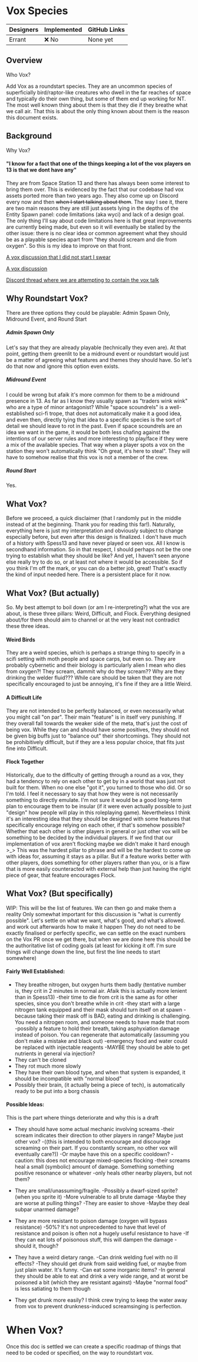 # Vox Species

| Designers | Implemented | GitHub Links |
|---|---|---|
| Errant |  :x: No | None yet |

## Overview

Who Vox?

Add Vox as a roundstart species. They are an uncommon species of superficially bird/raptor-like creatures who dwell in the far reaches of space and typically do their own thing, but some of them end up working for NT.  The most well known thing about them is that they die if they breathe what we call air. That this is about the only thing known about them is the reason this document exists.


## Background

Why Vox?

#### "I know for a fact that one of the things keeping a lot of the vox players on 13 is that we dont have any"

They are from Space Station 13 and there has always been some interest to bring them over. This is evidenced by the fact that our codebase had vox assets ported more than two years ago. They also come up on Discord every now and then ~~when I start talking about them~~. The way I see it, there are two main reasons they are still just assets lying in the depths of the Entity Spawn panel: code limitations (aka wyci) and lack of a design goal.
The only thing I'll say about code limitations here is that great improvements are currently being made, but even so it will eventually be stalled by the other issue: there is no clear idea or common agreement what they should be as a playable species apart from "they should scream and die from oxygen". So this is my idea to improve on that front.


[A vox discussion that I did not start I swear ](https://discord.com/channels/310555209753690112/310555209753690112/1200361375856332830)

[A vox discussion](https://discord.com/channels/310555209753690112/310555209753690112/1200411180779438081)

[Discord thread where we are attempting to contain the vox talk](https://discord.com/channels/310555209753690112/1200498334587179018)


## Why Roundstart Vox?
There are three options they could be playable: Admin Spawn Only, Midround Event, and Round Start

##### Admin Spawn Only
Let's say that they are already playable (technically they even are). At that point, getting them greenlit to be a midround event or roundstart would just be a matter of agreeing what features and themes they should have. So let's do that now and ignore this option even exists.

##### Midround Event
I could be wrong but afaik it's more common for them to be a midround presence in 13. As far as I know they usually spawn as "traders wink wink" who are a type of minor antagonist? 
While "space scoundrels" is a well-established sci-fi trope, that does not automatically make it a good idea, and even then, directly tying that idea to a specific species is the sort of detail we should leave to rot in the past. 
Even if space scoundrels are an idea we want in the game, it would be both less chafing against the intentions of our server rules and more interesting to play/face if they were a mix of the available species. That way when a player spots a vox on the station they won't automatically think "Oh great, it's here to steal". They will have to somehow realise that this vox is not a member of the crew.

##### Round Start
Yes.

## What Vox?
Before we proceed, a quick disclaimer (that I randomly put in the middle instead of at the beginning. Thank you for reading this far!). Naturally, everything here is just my interpretation and obviously subject to change especially before, but even after this design is finalized. I don't have much of a history with Spess13 and have never played or seen vox. All I know is secondhand information. So in that respect, I should perhaps not be the one trying to establish what they should be like? And yet, I haven't seen anyone else really try to do so, or at least not where it would be accessible. So if you think I'm off the mark, or you can do a better job, great! That's exactly the kind of input needed here. There is a persistent place for it now.

## What Vox? (But actually)
So. My best attempt to boil down (or am I re-interpreting?) what the vox are about, is these three pillars: Weird, Difficult, and Flock.
Everything designed about/for them should aim to channel or at the very least not contradict these three ideas.


#### Weird Birds
They are a weird species, which is perhaps a strange thing to specify in a scifi setting with moth people and space carps, but even so. They are probably cybernetic and their biology is particularly alien I mean who dies from oxygen?! They scream, dammit why do they scream?? Why are they drinking the welder fluid??? While care should be taken that they are not specifically encouraged to just be annoying, it's fine if they are a little Weird.

#### A Difficult Life
They are not intended to be perfectly balanced, or even necessarily what you might call "on par". Their main "feature" is in itself very punishing. If they overall fall towards the weaker side of the meta, that's just the cost of being vox. While they can and should have some positives, they should not be given big buffs just to "balance out" their shortcomings. They should not be prohibitively difficult, but if they are a less popular choice, that fits just fine into Difficult.

#### Flock Together
Historically, due to the difficulty of getting through a round as a vox, they had a tendency to rely on each other to get by in a world that was just not built for them. When no one else "got it", you turned to those who did. Or so I'm told.
I feel it necessary to say that how they were is not necessarily something to directly emulate. I'm not sure it would be a good long-term plan to encourage them to be insular (if it were even actually possible to just "design" how people will play in this roleplaying game). Nevertheless I think it's an interesting idea that they should be designed with some features that specifically encourage relying on each other, if that's somehow possible? Whether that each other is other players in general or just other vox will be something to be decided by the individual players. If we find that our implementation of vox aren't flocking maybe we didn't make it hard enough >_>
This was the hardest pillar to phrase and will be the hardest to come up with ideas for, assuming it stays as a pillar. But if a feature works better with other players, does something for other players rather than you, or is a flaw that is more easily counteracted with external help than just having the right piece of gear, that feature encourages Flock.


## What Vox? (But specifically)
WIP:
This will be the list of features. We can then go and make them a reality
Only somewhat important for this discussion is "what is currently possible". Let's settle on what we want, what's good, and what's allowed. and work out afterwards how to make it happen
They do not need to be exactly finalised or perfectly specific, we can settle on the exact numbers on the Vox PR once we get there, but when we are done here this should be the authoritative list of coding goals (at least for kicking it off. I'm sure things will change down the line, but first the line needs to start somewhere)




#### Fairly Well Established:

- They breathe nitrogen, but oxygen hurts them badly (tentative number is, they crit in 2 minutes in normal air. Afaik this is actually more lenient than in Spess13)
      -their time to die from crit is the same as for other species, since you don't breathe while in crit
      -they start with a large nitrogen tank equipped and their mask should turn itself on at spawn
      -because taking their mask off is BAD, eating and drinking is challenging. You need a nitrogen room, and someone needs to have made that room
      -possibly a feature to hold their breath, taking asphyxiation damage instead of poison. You can regenerate that automatically (assuming you don't make a mistake and black out)
      -emergency food and water could be replaced with injectable reagents
      -MAYBE they should be able to get nutrients in general via injection?
- They can't be cloned
- They rot much more slowly
- They have their own blood type, and when that system is expanded, it should be incompatible with "normal blood"
- Possibly their brain, (it actually being a piece of tech), is automatically ready to be put into a borg chassis

#### Possible Ideas:
This is the part where things deteriorate and why this is a draft

- They should have some actual mechanic involving screams
    -their scream indicates their direction to other players in range? Maybe just other vox?
          -((this is intended to both encourage and discourage screaming on their part. If you constantly scream, no other vox will eventually care?))
                  -Or maybe have this on a specific cooldown?
          -caution: this does not encourage mixed-species flocking
    -their screams heal a small (symbolic) amount of damage. Something something positive resonance or whatever
        -only heals other nearby players, but not them?


- They are small/unassuming/fragile.
      -Possibly a dwarf-sized sprite? (when you sprite it)
      -More vulnerable to all brute damage
      -Maybe they are worse at pulling things?
      -They are easier to shove
      -Maybe they deal subpar unarmed damage?

- They are more resistant to poison damage (oxygen will bypass resistance)
      -50%? It's not unprecedented to have that level of resistance and poison is often not a hugely useful resistance to have
      -If they can eat lots of poisonous stuff, this will dampen the damage
          -should it, though?

- They have a weird dietary range.
      -Can drink welding fuel with no ill effects?
      -They should get drunk from said welding fuel, or maybe from just plain water. It's funny.
      -Can eat some inorganic items?
      -In general they should be able to eat and drink a very wide range, and at worst be poisoned a bit (which they are resistant against)
      -Maybe "normal food" is less satiating to them though

- They get drunk more easily? I think crew trying to keep the water away from vox to prevent drunkness-induced screamsinging is perfection.


# When Vox?
Once this doc is settled we can create a specific roadmap of things that need to be coded or specified, on the way to roundstart vox.
